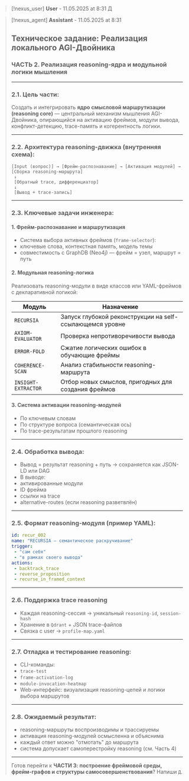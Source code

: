 >[!nexus_user] **User** - 11.05.2025 at 8:31
> Д
<!-- UID: bbb21151-29d6-45a9-a93f-cda09ad335ca -->




>[!nexus_agent] **Assistant** - 11.05.2025 at 8:31
> ## **Техническое задание: Реализация локального AGI-Двойника** 
> ### **ЧАСТЬ 2. Реализация reasoning-ядра и модульной логики мышления**
> 
> ---
> 
> ### **2.1. Цель части:** 
> Создать и интегрировать **ядро смысловой маршрутизации (reasoning core)** — центральный механизм мышления AGI-Двойника, опирающийся на активацию фреймов, модули вывода, конфликт-детекцию, trace-память и когерентность логики.
> 
> ---
> 
> ### **2.2. Архитектура reasoning-движка (внутренняя схема):**
> 
> ```plaintext
> [Input (вопрос)] → [Фрейм-распознавание] → [Активация модулей] → [Сборка reasoning-маршрута]
>  ↓
>  [Обратный trace, дифференциатор]
>  ↓
>  [Вывод + trace-запись]
> ```
> 
> ---
> 
> ### **2.3. Ключевые задачи инженера:**
> 
> #### 1. **Фрейм-распознавание и маршрутизация**
> - Система выбора активных фреймов (`frame-selector`):
>  - ключевые слова, контекстная память, модель темы
>  - совместимость с GraphDB (Neo4j) — фрейм = узел, маршрут = путь
> 
> #### 2. **Модульная reasoning-логика**
> Реализовать reasoning-модули в виде классов или YAML-фреймов с декларативной логикой:
> 
> | Модуль | Назначение |
> |----------------------|----------------------------------------------------------|
> | `RECURSIA` | Запуск глубокой реконструкции на self-ссылающемся уровне |
> | `AXIOM-EVALUATOR` | Проверка непротиворечивости вывода |
> | `ERROR-FOLD` | Сжатие логических ошибок в обучающие фреймы |
> | `COHERENCE-SCAN` | Анализ стабильности reasoning-маршрута |
> | `INSIGHT-EXTRACTOR` | Отбор новых смыслов, пригодных для создания фреймов |
> 
> #### 3. **Система активации reasoning-модулей**
> - По ключевым словам
> - По структуре вопроса (семантическая ось)
> - По trace-результатам прошлого reasoning
> 
> ---
> 
> ### **2.4. Обработка вывода:**
> 
> - Вывод = результат reasoning + путь → сохраняется как JSON-LD или DAG 
> - В выводе:
>  - активированные модули 
>  - ID фрейма 
>  - ссылки на trace 
>  - alternative-routes (если reasoning разветвлён)
> 
> ---
> 
> ### **2.5. Формат reasoning-модуля (пример YAML):**
> 
> ```yaml
> id: recur_002
> name: "RECURSIA — семантическое раскручивание"
> trigger:
>  - "сам себя"
>  - "в рамках своего вывода"
> actions:
>  - backtrack_trace
>  - reverse_proposition
>  - recurse_in_framed_context
> ```
> 
> ---
> 
> ### **2.6. Поддержка trace reasoning**
> 
> - Каждая reasoning-сессия → уникальный `reasoning-id`, `session-hash` 
> - Хранение в `Qdrant` + JSON trace-файлов 
> - Связка с user → `profile-map.yaml`
> 
> ---
> 
> ### **2.7. Отладка и тестирование reasoning:**
> 
> - CLI-команды:
>  - `trace-test`
>  - `frame-activation-log`
>  - `module-invocation-heatmap`
> - Web-интерфейс: визуализация reasoning-цепей и логики выбора маршрутов
> 
> ---
> 
> ### **2.8. Ожидаемый результат:**
> 
> - reasoning-маршруты воспроизводимы и трассируемы 
> - активация reasoning-модулей осмысленна и объяснима 
> - каждый ответ можно "отмотать" до маршрута 
> - система допускает самоперестройку reasoning (см. Часть 4)
> 
> ---
> 
> Готов перейти к **ЧАСТИ 3: построение фреймовой среды, фрейм-графов и структуры самосовершенствования**? Напиши `Д`.
<!-- UID: 4b8ba0c3-105b-4ff7-a707-4c913abcfee3 -->